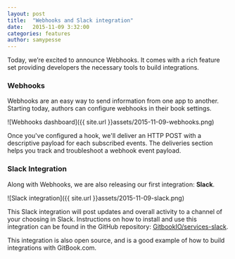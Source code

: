 ```yaml
---
layout: post
title:  "Webhooks and Slack integration"
date:   2015-11-09 3:32:00
categories: features
author: samypesse
---
```


Today, we’re excited to announce Webhooks. It comes with a rich feature set providing developers the necessary tools to build integrations.

<!-- more -->

### Webhooks

Webhooks are an easy way to send information from one app to another. Starting today, authors can configure webhooks in their book settings.

![Webhooks dashboard]({{ site.url }}assets/2015-11-09-webhooks.png)

Once you've configured a hook, we'll deliver an HTTP POST with a descriptive payload for each subscribed events. The deliveries section helps you track and troubleshoot a webhook event payload.

### Slack Integration

Along with Webhooks, we are also releasing our first integration: **Slack**.

![Slack integration]({{ site.url }}assets/2015-11-09-slack.png)

This Slack integration will post updates and overall activity to a channel of your choosing in Slack. Instructions on how to install and use this integration can be found in the GitHub repository: [GitbookIO/services-slack](https://github.com/GitbookIO/services-slack).

This integration is also open source, and is a good example of how to build integrations with GitBook.com.
